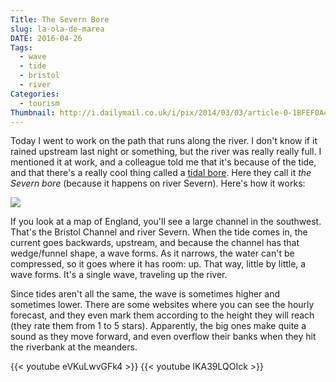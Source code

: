 ```yaml
---
Title: The Severn Bore
slug: la-ola-de-marea
DATE: 2016-04-26
Tags: 
  - wave
  - tide
  - bristol
  - river
Categories:
  - tourism
Thumbnail: http://i.dailymail.co.uk/i/pix/2014/03/03/article-0-1BFEF0A400000578-800_964x994.jpg
---
```


Today I went to work on the path that runs along the river. I don't
know if it rained upstream last night or something, but the river was
really really full. I mentioned it at work, and a colleague told me
that it's because of the tide, and that there's a really cool thing
called a [tidal bore][bore]. Here they call it *the Severn bore*
(because it happens on river Severn). Here's how it works:

[bore]: https://en.wikipedia.org/wiki/Tidal_bore

![](/img/bristol-channel.jpg)

If you look at a map of England, you'll see a large channel in the
southwest. That's the Bristol Channel and river Severn. When the tide
comes in, the current goes backwards, upstream, and because the
channel has that wedge/funnel shape, a wave forms. As it narrows, the
water can't be compressed, so it goes where it has room: up. That way,
little by little, a wave forms. It's a single wave, traveling up the
river.

Since tides aren't all the same, the wave is sometimes higher and
sometimes lower. There are some websites where you can see the hourly
forecast, and they even mark them according to the height they will
reach (they rate them from 1 to 5 stars). Apparently, the big ones
make quite a sound as they move forward, and even overflow their banks
when they hit the riverbank at the meanders.

{{< youtube eVKuLwvGFk4 >}}
{{< youtube IKA39LQOIck >}}
